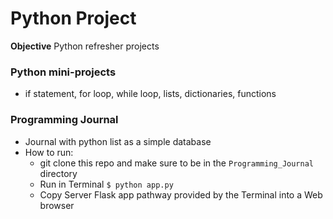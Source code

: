 # Python Project


**Objective**
Python refresher projects 

### Python mini-projects
- if statement, for loop, while loop, lists, dictionaries, functions
### Programming Journal
- Journal with python list as a simple database
- How to run:
	- git clone this repo and make sure to be in the `Programming_Journal` directory
	- Run in Terminal `$ python app.py` 
	- Copy Server Flask app pathway provided by the Terminal into a Web browser
